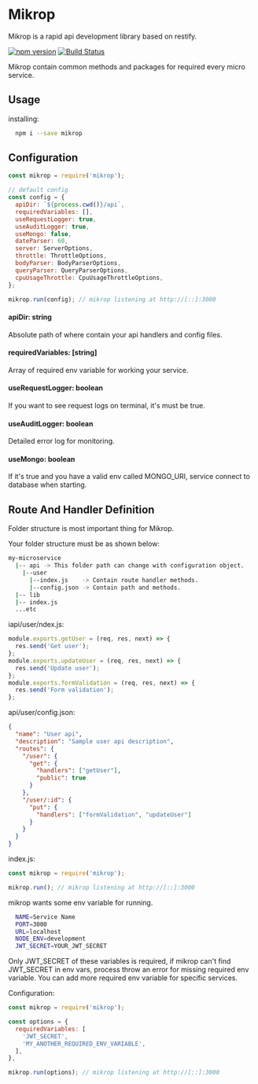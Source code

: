 
# Mikrop

Mikrop is a rapid api development library based on restify.

[![npm version](https://img.shields.io/npm/v/mikrop.svg)](https://www.npmjs.com/package/mikrop)
[![Build Status](https://travis-ci.org/muratersin/mikrop.svg?branch=master)](https://travis-ci.org/muratersin/mikrop)

Mikrop contain common methods and packages for required every micro service.

## Usage

installing:

```bash
  npm i --save mikrop
```


## Configuration
```js
const mikrop = require('mikrop');

// default config
const config = {
  apiDir: `${process.cwd()}/api`,
  requiredVariables: [],
  useRequestLogger: true,
  useAuditLogger: true,
  useMongo: false,
  dateParser: 60,
  server: ServerOptions,
  throttle: ThrottleOptions,
  bodyParser: BodyParserOptions,
  queryParser: QueryParserOptions,
  cpuUsageThrottle: CpuUsageThrottleOptions,
};

mikrop.run(config); // mikrop listening at http://[::]:3000
```

#### apiDir: string
  Absolute path of where contain your api handlers and config files.

#### requiredVariables: [string]
Array of required env variable for working your service.

####  useRequestLogger: boolean
If you want to see request logs on terminal, it's must be true.

####  useAuditLogger: boolean
Detailed error log for monitoring.

####  useMongo: boolean
If it's true and you have a valid env called MONGO_URI, service connect to database when starting.

## Route And Handler Definition
Folder structure is most important thing for Mikrop. 

Your folder structure must be as shown below:
```bash
my-microservice
  |-- api -> This folder path can change with configuration object.
    |--user
      |--index.js    -> Contain route handler methods.
      |--config.json -> Contain path and methods.
  |-- lib
  |-- index.js
  ...etc
```

iapi/user/ndex.js:

```js
module.exports.getUser = (req, res, next) => {
  res.send('Get user');
};
module.exports.updateUser = (req, res, next) => {
  res.send('Update user');
};
module.exports.formValidation = (req, res, next) => {
  res.send('Form validation');
};
```

api/user/config.json:

```json
{
  "name": "User api",
  "description": "Sample user api description",
  "routes": {
    "/user": {
      "get": {
        "handlers": ["getUser"],
        "public": true
      }
    },
    "/user/:id": {
      "put": {
        "handlers": ["formValidation", "updateUser"]
      }
    }
  }
}
```

index.js:
```js
const mikrop = require('mikrop');

mikrop.run(); // mikrop listening at http://[::]:3000
```

mikrop wants some env variable for running.

```bash
  NAME=Service Name
  PORT=3000
  URL=localhost
  NODE_ENV=development
  JWT_SECRET=YOUR_JWT_SECRET
```

Only JWT_SECRET of these variables is required, if mikrop can't find JWT_SECRET in env vars, process throw an error for missing required env variable. You can add more required env variable for specific services.

Configuration:

```js
const mikrop = require('mikrop');

const options = {
  requiredVariables: [
    'JWT_SECRET',
    'MY_ANOTHER_REQUIRED_ENV_VARIABLE',
  ],
},

mikrop.run(options); // mikrop listening at http://[::]:3000
```

